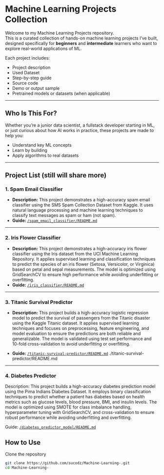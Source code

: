 # Machine Learning Projects Collection

Welcome to my Machine Learning Projects repository.  
This is a curated collection of hands-on machine learning projects I’ve built, designed specifically for **beginners** and **intermediate** learners who want to explore real-world applications of ML.

Each project includes:
- Project description
- Used Dataset
- Step-by-step guide
- Source code
- Demo or output sample
- Pretrained models or datasets (when applicable)

---

## Who Is This For?

Whether you’re a junior data scientist, a fullstack developer starting in ML, or just curious about how AI works in practice, these projects are made to help you:
- Understand key ML concepts
- Learn by building
- Apply algorithms to real datasets

---

## Project List (still will share more)

### 1. Spam Email Classifier  
- **Description:** This project demonstrates a high-accuracy spam email classifier using the SMS Spam Collection Dataset from Kaggle. It uses natural language processing and machine learning techniques to classify text messages as spam or ham (not spam).
- **Guide:** [`/spam_email_classifier/README.md`](./spam_email_classifier/README.md)  

---
### 2. Iris Flower Classifier
- **Description:** This project demonstrates a high-accuracy iris flower classifier using the Iris dataset from the UCI Machine Learning Repository. It applies supervised learning and classification techniques to predict the species of an iris flower (Setosa, Versicolor, or Virginica) based on petal and sepal measurements. The model is optimized using GridSearchCV to ensure high performance while avoiding underfitting or overfitting.
- **Guide:** [`/iris_classifier/README.md`](./iris_classifier/README.md)  

---
### 3. Titanic Survival Predictor
- **Description:** This project builds a high-accuracy logistic regression model to predict the survival of passengers from the Titanic disaster using the Kaggle Titanic dataset. It applies supervised learning techniques and focuses on preprocessing, feature engineering, and model evaluation to ensure the predictions are both reliable and generalizable. The model is validated using test set performance and 10-fold cross-validation to avoid underfitting or overfitting.

- **Guide:** [`/titanic-survival-predictor/README.md`](./titanic-survival-predictor/README.md)   ./titanic-survival-predictor/README.md

---
### 4. Diabetes Predictor
Description: This project builds a high-accuracy diabetes prediction model using the Pima Indians Diabetes Dataset. It employs binary classification techniques to predict whether a patient has diabetes based on health metrics such as glucose levels, blood pressure, BMI, and insulin levels. The model is optimized using SMOTE for class imbalance handling, hyperparameter tuning with GridSearchCV, and cross-validation to ensure robust performance while avoiding underfitting and overfitting.

Guide: [`/diabetes_predictor_model/README.md`](./diabetes_predictor_model/README.md)  



## How to Use

Clone the repository  
   ```bash
   git clone https://github.com/sucodz/Machine-Learning-.git
   cd Machine-Learning-
